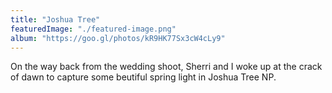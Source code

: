 ```yaml
---
title: "Joshua Tree"
featuredImage: "./featured-image.png"
album: "https://goo.gl/photos/kR9HK77Sx3cW4cLy9"
---
```

On the way back from the wedding shoot, Sherri and I woke up at the crack of dawn to capture some beutiful spring light
in Joshua Tree NP.
